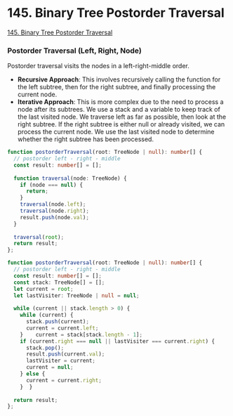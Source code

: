 # 145. Binary Tree Postorder Traversal

[145. Binary Tree Postorder Traversal](https://leetcode.com/problems/binary-tree-postorder-traversal/)

### **Postorder Traversal (Left, Right, Node)**

Postorder traversal visits the nodes in a left-right-middle order.

- **Recursive Approach**: This involves recursively calling the function for the left subtree, then for the right subtree, and finally processing the current node.
- **Iterative Approach**: This is more complex due to the need to process a node after its subtrees. We use a stack and a variable to keep track of the last visited node. We traverse left as far as possible, then look at the right subtree. If the right subtree is either null or already visited, we can process the current node. We use the last visited node to determine whether the right subtree has been processed.

```typescript
function postorderTraversal(root: TreeNode | null): number[] {  
  // postorder left - right - middle  
  const result: number[] = [];  
  
  function traversal(node: TreeNode) {  
    if (node === null) {  
      return;  
    }  
    traversal(node.left);  
    traversal(node.right);  
    result.push(node.val);  
  }  
  
  traversal(root);  
  return result;  
};

function postorderTraversal(root: TreeNode | null): number[] {  
  // postorder left - right - middle  
  const result: number[] = [];  
  const stack: TreeNode[] = [];  
  let current = root;  
  let lastVisiter: TreeNode | null = null;  
  
  while (current || stack.length > 0) {  
    while (current) {  
      stack.push(current);  
      current = current.left;  
    }    current = stack[stack.length - 1];  
    if (current.right === null || lastVisiter === current.right) {  
      stack.pop();  
      result.push(current.val);  
      lastVisiter = current;  
      current = null;  
    } else {  
      current = current.right;  
    }  }  
  
  return result;  
};
```

